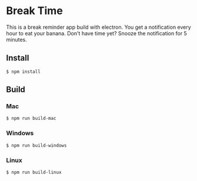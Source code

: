 #  Break Time

This is a break reminder app build with electron. You get a notification every hour to eat your banana. Don't have time yet? Snooze the notification for 5 minutes.

## Install

    $ npm install

## Build

### Mac

    $ npm run build-mac

### Windows

    $ npm run build-windows

### Linux

    $ npm run build-linux
